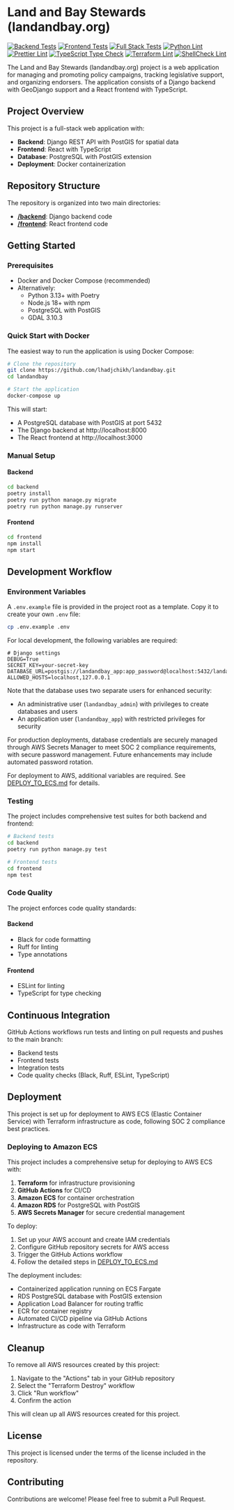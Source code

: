 # Land and Bay Stewards (landandbay.org)

[![Backend Tests](https://github.com/lhadjchikh/landandbay/actions/workflows/test_backend.yml/badge.svg)](https://github.com/lhadjchikh/landandbay/actions/workflows/test_backend.yml)
[![Frontend Tests](https://github.com/lhadjchikh/landandbay/actions/workflows/test_frontend.yml/badge.svg)](https://github.com/lhadjchikh/landandbay/actions/workflows/test_frontend.yml)
[![Full Stack Tests](https://github.com/lhadjchikh/landandbay/actions/workflows/test_fullstack.yml/badge.svg)](https://github.com/lhadjchikh/landandbay/actions/workflows/test_fullstack.yml)
[![Python Lint](https://github.com/lhadjchikh/landandbay/actions/workflows/lint_python.yml/badge.svg)](https://github.com/lhadjchikh/landandbay/actions/workflows/lint_python.yml)
[![Prettier Lint](https://github.com/lhadjchikh/landandbay/actions/workflows/lint_prettier.yml/badge.svg)](https://github.com/lhadjchikh/landandbay/actions/workflows/lint_prettier.yml)
[![TypeScript Type Check](https://github.com/lhadjchikh/landandbay/actions/workflows/lint_typescript.yml/badge.svg)](https://github.com/lhadjchikh/landandbay/actions/workflows/lint_typescript.yml)
[![Terraform Lint](https://github.com/lhadjchikh/landandbay/actions/workflows/lint_terraform.yml/badge.svg)](https://github.com/lhadjchikh/landandbay/actions/workflows/lint_terraform.yml)
[![ShellCheck Lint](https://github.com/lhadjchikh/landandbay/actions/workflows/lint_shellcheck.yml/badge.svg)](https://github.com/lhadjchikh/landandbay/actions/workflows/lint_shellcheck.yml)

The Land and Bay Stewards (landandbay.org) project is a web application for managing and promoting policy campaigns,
tracking legislative support, and organizing endorsers. The application consists of a Django backend with GeoDjango
support and a React frontend with TypeScript.

## Project Overview

This project is a full-stack web application with:

- **Backend**: Django REST API with PostGIS for spatial data
- **Frontend**: React with TypeScript
- **Database**: PostgreSQL with PostGIS extension
- **Deployment**: Docker containerization

## Repository Structure

The repository is organized into two main directories:

- **[/backend](/backend)**: Django backend code
- **[/frontend](/frontend)**: React frontend code

## Getting Started

### Prerequisites

- Docker and Docker Compose (recommended)
- Alternatively:
  - Python 3.13+ with Poetry
  - Node.js 18+ with npm
  - PostgreSQL with PostGIS
  - GDAL 3.10.3

### Quick Start with Docker

The easiest way to run the application is using Docker Compose:

```bash
# Clone the repository
git clone https://github.com/lhadjchikh/landandbay.git
cd landandbay

# Start the application
docker-compose up
```

This will start:

- A PostgreSQL database with PostGIS at port 5432
- The Django backend at http://localhost:8000
- The React frontend at http://localhost:3000

### Manual Setup

#### Backend

```bash
cd backend
poetry install
poetry run python manage.py migrate
poetry run python manage.py runserver
```

#### Frontend

```bash
cd frontend
npm install
npm start
```

## Development Workflow

### Environment Variables

A `.env.example` file is provided in the project root as a template. Copy it to create your own `.env` file:

```bash
cp .env.example .env
```

For local development, the following variables are required:

```
# Django settings
DEBUG=True
SECRET_KEY=your-secret-key
DATABASE_URL=postgis://landandbay_app:app_password@localhost:5432/landandbay
ALLOWED_HOSTS=localhost,127.0.0.1
```

Note that the database uses two separate users for enhanced security:

- An administrative user (`landandbay_admin`) with privileges to create databases and users
- An application user (`landandbay_app`) with restricted privileges for security

For production deployments, database credentials are securely managed through AWS Secrets Manager to meet SOC 2 compliance requirements, with secure password management. Future enhancements may include automated password rotation.

For deployment to AWS, additional variables are required. See [DEPLOY_TO_ECS.md](DEPLOY_TO_ECS.md) for details.

### Testing

The project includes comprehensive test suites for both backend and frontend:

```bash
# Backend tests
cd backend
poetry run python manage.py test

# Frontend tests
cd frontend
npm test
```

### Code Quality

The project enforces code quality standards:

#### Backend

- Black for code formatting
- Ruff for linting
- Type annotations

#### Frontend

- ESLint for linting
- TypeScript for type checking

## Continuous Integration

GitHub Actions workflows run tests and linting on pull requests and pushes to the main branch:

- Backend tests
- Frontend tests
- Integration tests
- Code quality checks (Black, Ruff, ESLint, TypeScript)

## Deployment

This project is set up for deployment to AWS ECS (Elastic Container Service) with Terraform infrastructure as code, following SOC 2 compliance best practices.

### Deploying to Amazon ECS

This project includes a comprehensive setup for deploying to AWS ECS with:

1. **Terraform** for infrastructure provisioning
2. **GitHub Actions** for CI/CD
3. **Amazon ECS** for container orchestration
4. **Amazon RDS** for PostgreSQL with PostGIS
5. **AWS Secrets Manager** for secure credential management

To deploy:

1. Set up your AWS account and create IAM credentials
2. Configure GitHub repository secrets for AWS access
3. Trigger the GitHub Actions workflow
4. Follow the detailed steps in [DEPLOY_TO_ECS.md](DEPLOY_TO_ECS.md)

The deployment includes:

- Containerized application running on ECS Fargate
- RDS PostgreSQL database with PostGIS extension
- Application Load Balancer for routing traffic
- ECR for container registry
- Automated CI/CD pipeline via GitHub Actions
- Infrastructure as code with Terraform

## Cleanup

To remove all AWS resources created by this project:

1. Navigate to the "Actions" tab in your GitHub repository
2. Select the "Terraform Destroy" workflow
3. Click "Run workflow"
4. Confirm the action

This will clean up all AWS resources created for this project.

## License

This project is licensed under the terms of the license included in the repository.

## Contributing

Contributions are welcome! Please feel free to submit a Pull Request.
